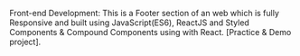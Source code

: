 Front-end Development: This is a Footer section of an web which is fully Responsive and built using JavaScript(ES6), ReactJS and Styled Components & Compound Components using with React.
[Practice & Demo project].
